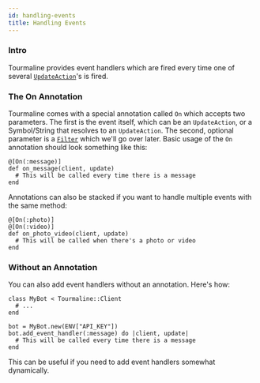 ```yaml
---
id: handling-events
title: Handling Events
---
```


### Intro

Tourmaline provides event handlers which are fired every time one of several [`UpdateAction`](https://watzon.github.io/tourmaline/Tourmaline/UpdateAction.html)'s is fired.

### The On Annotation

Tourmaline comes with a special annotation called `On` which accepts two parameters. The first is the event itself, which can be an `UpdateAction`, or a Symbol/String that resolves to an `UpdateAction`. The second, optional parameter is a [`Filter`]() which we'll go over later. Basic usage of the `On` annotation should look something like this:

```crystal
@[On(:message)]
def on_message(client, update)
  # This will be called every time there is a message
end
```

Annotations can also be stacked if you want to handle multiple events with the same method:

```crystal
@[On(:photo)]
@[On(:video)]
def on_photo_video(client, update)
  # This will be called when there's a photo or video
end
```

### Without an Annotation

You can also add event handlers without an annotation. Here's how:

```crystal
class MyBot < Tourmaline::Client
  # ...
end

bot = MyBot.new(ENV["API_KEY"])
bot.add_event_handler(:message) do |client, update|
  # This will be called every time there is a message
end
```

This can be useful if you need to add event handlers somewhat dynamically.
